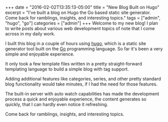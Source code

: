 +++
date = "2016-02-02T13:35:13-05:00"
title = "New Blog Built on Hugo"
excerpt = "I've built a blog on Hugo the Go based static site generator. Come back for ramblings, insights, and interesting topics."
tags = ["admin", "hugo", "go"]
categories = ["admin"]
+++
Welcome to my new blog! I plan to write posts about various web development topics of note that I come across in my daily work.

I built this blog in a couple of hours using [hugo](https://gohugo.io/), which is a static site generator tool built on the [Go](https://golang.org/) programming language. So far it's been a very simple and enjoyable experience. 

It only took a few template files written in a pretty straight-forward templating language to build a simple blog with tag support.

Adding additional features like categories, series, and other pretty standard blog functionality would take minutes, if I had the need for those features.

The built-in server with auto watch capabilities has made the development process a quick and enjoyable experience, the content generates so quickly, that I can hardly even notice it refreshing. 

Come back for ramblings, insights, and interesting topics.
